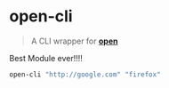 # open-cli

> A CLI wrapper for [**open**](https://www.npmjs.com/package/open)

Best Module ever!!!!

```bash
open-cli "http://google.com" "firefox"
```
